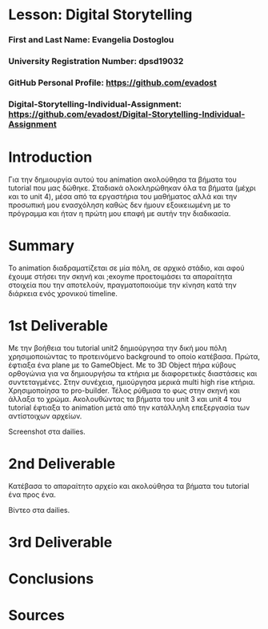 # Lesson: Digital Storytelling

### First and Last Name: Evangelia Dostoglou
### University Registration Number: dpsd19032
### GitHub Personal Profile: https://github.com/evadost
### Digital-Storytelling-Individual-Assignment: https://github.com/evadost/Digital-Storytelling-Individual-Assignment

# Introduction
Για την δημιουργία αυτού του animation ακολούθησα τα βήματα του tutorial που μας δώθηκε. Σταδιακά ολοκληρώθηκαν όλα τα βήματα (μέχρι και το unit 4), μέσα από τα εργαστήρια του μαθήματος αλλά και την προσωπική μου ενασχόληση καθώς δεν ήμουν εξοικειωμένη με το πρόγραμμα και ήταν η πρώτη μου επαφή με αυτήν την διαδικασία.


# Summary
Το animation διαδραματίζεται σε μία πόλη, σε αρχικό στάδιο, και αφού έχουμε στήσει την σκηνή και ;exoyme προετοιμάσει τα απαραίτητα στοιχεία που την αποτελούν, πραγματοποιούμε την κίνηση κατά την διάρκεια ενός χρονικού timeline.

# 1st Deliverable
Με την βοήθεια του tutorial unit2 δημιούργησα την δική μου πόλη χρησιμοποιώντας το προτεινόμενο background το οποίο κατέβασα. Πρώτα, έφτιαξα ένα plane με το GameObject. Με το 3D Object πήρα κύβους ορθογώνια για να δημιουργήσω τα κτήρια με διαφορετικές διαστάσεις και συντεταγμένες. Στην συνέχεια, ημιούργησα μερικά multi high rise κτήρια.
Χρησιμοποίησα το pro-builder. Τέλος ρύθμισα το φως στην σκηνή και άλλαξα το χρώμα.
Ακολουθώντας τα βήματα του unit 3 και unit 4 του tutorial έφτιαξα το animation μετά από την κατάλληλη επεξεργασία των αντίστοιχων αρχείων.

Screenshot στα dailies.



# 2nd Deliverable
Κατέβασα το απαραίτητο αρχείο και ακολούθησα τα βήματα του tutorial ένα προς ένα.

Βίντεο στα dailies.

# 3rd Deliverable 


# Conclusions


# Sources
